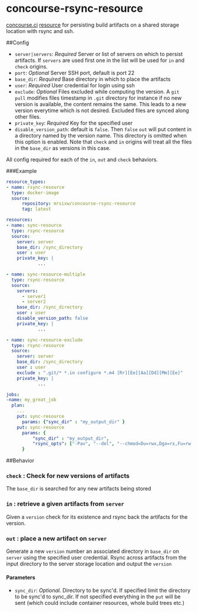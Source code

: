 # concourse-rsync-resource
[concourse.ci](https://concourse.ci/ "concourse.ci Homepage") [resource](https://concourse.ci/implementing-resources.html "Implementing a resource") for persisting build artifacts on a shared storage location with rsync and ssh.

##Config
* `server|servers`: *Required* Server or list of servers on which to persist artifacts. If `servers` are used first one in the list will be used for `in` and `check` origins.
* `port`: *Optional* Server SSH port, default is port 22
* `base_dir`: *Required* Base directory in which to place the artifacts
* `user`: *Required* User credential for login using ssh
* `exclude`: *Optional* Files excluded while computing the version. A `git pull` modifies files timestamp in `.git` directory for instance if no new version is available, the content remains the same. This leads to a new version everytime which is not desired. Excluded files are synced along other files.
* `private_key`: *Required* Key for the specified user
* `disable_version_path`: default is `false`. Then `false` `out` will put content in a directory named by the version name. This directory is omitted when this option is enabled. Note that `check` and `in` origins will treat all the files in the `base_dir` as versions in this case.

All config required for each of the `in`, `out` and `check` behaviors.

###Example

``` yaml
resource_types:
- name: rsync-resource
  type: docker-image
  source:
      repository: mrsixw/concourse-rsync-resource
      tag: latest

resources:
- name: sync-resource
  type: rsync-resource
  source:
    server: server
    base_dir: /sync_directory
    user : user
    private_key: |
            ...

- name: sync-resource-multiple
  type: rsync-resource
  source:
    servers:
      - server1
      - server2
    base_dir: /sync_directory
    user : user
    disable_version_path: false
    private_key: |
            ...

- name: sync-resource-exclude
  type: rsync-resource
  source:
    server: server
    base_dir: /sync_directory
    user : user
    exclude : ".git/* *.in configure *.m4 [Rr][Ee][Aa][Dd][Mm][Ee]"
    private_key: |
            ...

jobs:
-name: my_great_job
  plan:
    ...
    put: sync-resource
      params: {"sync_dir" : "my_output_dir" }
    put: sync-resource
      params: {
          "sync_dir" : "my_output_dir",
          "rsync_opts": ["-Pav", "--del", "--chmod=Du=rwx,Dgo=rx,Fu=rw,Fog=r"]
      }
```

##Behavior
### `check` : Check for new versions of artifacts
The `base_dir` is searched for any new artifacts being stored

### `in` : retrieve a given artifacts from `server`
Given a `version` check for its existence and rsync back the artifacts for the
version.

### `out` : place a new artifact on `server`
Generate a new `version` number an associated directory in `base_dir` on `server`
using the specified user credential. Rsync across artifacts from the input directory to the server storage location and output the `version`
#### Parameters

* `sync_dir`: *Optional.* Directory to be sync'd. If specified limit the directory to be sync'd to sync_dir. If not specified everything in the `put` will be sent (which could include container resources, whole build trees etc.)
